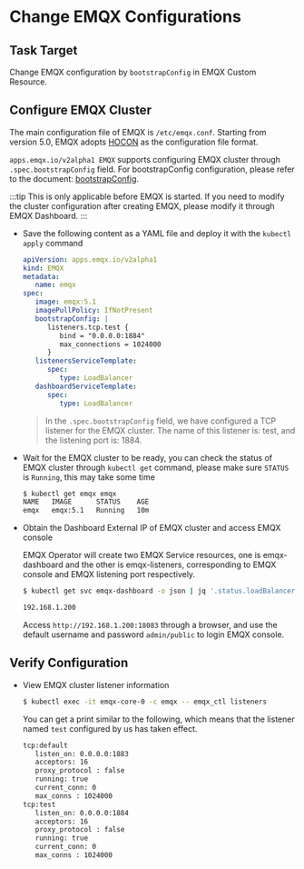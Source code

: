 # Change EMQX Configurations

## Task Target

Change EMQX configuration by `bootstrapConfig` in EMQX Custom Resource.

## Configure EMQX Cluster

The main configuration file of EMQX is `/etc/emqx.conf`. Starting from version 5.0, EMQX adopts [HOCON](https://www.emqx.io/docs/en/v5.0/configuration/configuration.html#hocon-configuration-format) as the configuration file format.

`apps.emqx.io/v2alpha1 EMQX` supports configuring EMQX cluster through `.spec.bootstrapConfig` field. For bootstrapConfig configuration, please refer to the document: [bootstrapConfig](https://www.emqx.io/docs/en/v5.0/admin/cfg.html).

:::tip
This is only applicable before EMQX is started. If you need to modify the cluster configuration after creating EMQX, please modify it through EMQX Dashboard.
:::

+ Save the following content as a YAML file and deploy it with the `kubectl apply` command

   ```yaml
   apiVersion: apps.emqx.io/v2alpha1
   kind: EMQX
   metadata:
      name: emqx
   spec:
      image: emqx:5.1
      imagePullPolicy: IfNotPresent
      bootstrapConfig: |
         listeners.tcp.test {
            bind = "0.0.0.0:1884"
            max_connections = 1024000
         }
      listenersServiceTemplate:
         spec:
            type: LoadBalancer
      dashboardServiceTemplate:
         spec:
            type: LoadBalancer
   ```

   > In the `.spec.bootstrapConfig` field, we have configured a TCP listener for the EMQX cluster. The name of this listener is: test, and the listening port is: 1884.

+ Wait for the EMQX cluster to be ready, you can check the status of EMQX cluster through `kubectl get` command, please make sure `STATUS` is `Running`, this may take some time

   ```bash
   $ kubectl get emqx emqx
   NAME   IMAGE      STATUS    AGE
   emqx   emqx:5.1   Running   10m
   ```

+ Obtain the Dashboard External IP of EMQX cluster and access EMQX console

  EMQX Operator will create two EMQX Service resources, one is emqx-dashboard and the other is emqx-listeners, corresponding to EMQX console and EMQX listening port respectively.

  ```bash
  $ kubectl get svc emqx-dashboard -o json | jq '.status.loadBalancer.ingress[0].ip'

  192.168.1.200
  ```

  Access `http://192.168.1.200:18083` through a browser, and use the default username and password `admin/public` to login EMQX console.

## Verify Configuration

+ View EMQX cluster listener information

   ```bash
   $ kubectl exec -it emqx-core-0 -c emqx -- emqx_ctl listeners
   ```

   You can get a print similar to the following, which means that the listener named `test` configured by us has taken effect.

   ```bash
   tcp:default
      listen_on: 0.0.0.0:1883
      acceptors: 16
      proxy_protocol : false
      running: true
      current_conn: 0
      max_conns : 1024000
   tcp:test
      listen_on: 0.0.0.0:1884
      acceptors: 16
      proxy_protocol : false
      running: true
      current_conn: 0
      max_conns : 1024000
   ```
